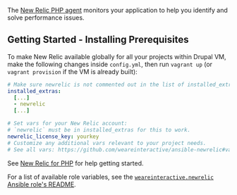 The [New Relic PHP agent](https://docs.newrelic.com/docs/agents/php-agent/getting-started/new-relic-php) monitors your application to help you identify and solve performance issues.

## Getting Started - Installing Prerequisites

To make New Relic available globally for all your projects within Drupal VM, make the following changes inside `config.yml`, then run `vagrant up` (or `vagrant provision` if the VM is already built):

```yaml
# Make sure newrelic is not commented out in the list of installed_extras:
installed_extras:
  [...]
  - newrelic
  [...]

# Set vars for your New Relic account:
# `newrelic` must be in installed_extras for this to work.
newrelic_license_key: yourkey
# Customize any additional vars relevant to your project needs.
# See all vars: https://github.com/weareinteractive/ansible-newrelic#variables
```

See [New Relic for PHP](https://docs.newrelic.com/docs/agents/php-agent/getting-started/new-relic-php) for help getting started.

For a list of available role variables, see the [`weareinteractive.newrelic` Ansible role's README](https://github.com/weareinteractive/ansible-newrelic#readme).
